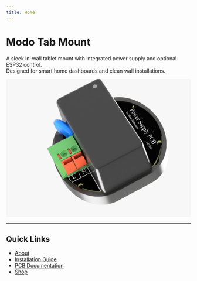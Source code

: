 ```yaml
---
title: Home
---
```


# Modo Tab Mount

A sleek in-wall tablet mount with integrated power supply and optional ESP32 control.  
Designed for smart home dashboards and clean wall installations.  

![Modo Tab Mount](images/pic_pcb_1.png)

---

## Quick Links
- [About](about.md)
- [Installation Guide](installation.md)
- [PCB Documentation](pcb.md)
- [Shop](shop.md)
